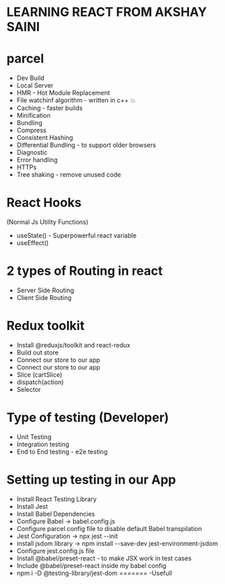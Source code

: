 # LEARNING REACT FROM AKSHAY SAINI

# parcel

- Dev Build
- Local Server
- HMR - Hot Module Replacement
- File watchinf algorithm - written in c++ 💥
- Caching - faster builds
- Minification
- Bundling
- Compress
- Consistent Hashing
- Differential Bundling - to support older browsers
- Diagnostic
- Error handling
- HTTPs
- Tree shaking - remove unused code

# React Hooks

(Normal Js Utility Functions)

- useState() - Superpowerful react variable
- useEffect()

# 2 types of Routing in react

- Server Side Routing
- Client Side Routing

# Redux toolkit

- Install @reduxjs/toolkit and react-redux
- Build out store
- Connect our store to our app
- Connect our store to our app
- Slice (cartSlice)
- dispatch(action)
- Selector

# Type of testing (Developer)

- Unit Testing
- Integration testing
- End to End testing - e2e testing

# Setting up testing in our App

- Install React Testing Library
- Install Jest
- Install Babel Dependencies
- Configure Babel -> babel.config.js
- Configure parcel config file to disable default Babel transpilation
- Jest Configuration -> npx jest --init
- install jsdom library -> npm install --save-dev jest-environment-jsdom
- Configure jest.config.js file
- Install @babel/preset-react - to make JSX work in test cases
- Include @babel/preset-react inside my babel config
- npm i -D @testing-library/jest-dom
=======
  -Usefull
